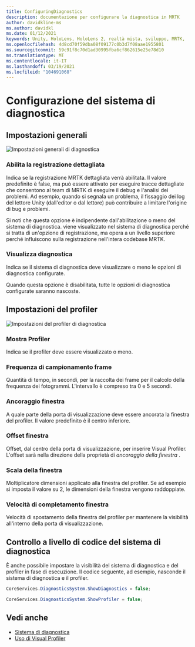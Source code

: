 ```yaml
---
title: ConfiguringDiagnostics
description: documentazione per configurare la diagnostica in MRTK
author: davidkline-ms
ms.author: davidkl
ms.date: 01/12/2021
keywords: Unity, HoloLens, HoloLens 2, realtà mista, sviluppo, MRTK,
ms.openlocfilehash: 4d8cd70f59dba08f09177c0b3d7f08aae1955801
ms.sourcegitcommit: 59c91f8c70d1ad30995fba6cf862615e25e78d10
ms.translationtype: MT
ms.contentlocale: it-IT
ms.lasthandoff: 03/19/2021
ms.locfileid: "104691068"
---
```

# <a name="configuring-the-diagnostics-system"></a>Configurazione del sistema di diagnostica

## <a name="general-settings"></a>Impostazioni generali

![Impostazioni generali di diagnostica](../images/diagnostics/DiagnosticsGeneralSettings.png)

### <a name="enable-verbose-logging"></a>Abilita la registrazione dettagliata

Indica se la registrazione MRTK dettagliata verrà abilitata. Il valore predefinito è false, ma può essere attivato per eseguire tracce dettagliate che consentono al team di MRTK di eseguire il debug e l'analisi dei problemi. Ad esempio, quando si segnala un problema, il fissaggio dei log del lettore Unity (dall'editor o dal lettore) può contribuire a limitare l'origine di bug e problemi.

Si noti che questa opzione è indipendente dall'abilitazione o meno del sistema di diagnostica. viene visualizzato nel sistema di diagnostica perché si tratta di un'opzione di registrazione, ma opera a un livello superiore perché influiscono sulla registrazione nell'intera codebase MRTK.

### <a name="show-diagnostics"></a>Visualizza diagnostica

Indica se il sistema di diagnostica deve visualizzare o meno le opzioni di diagnostica configurate.

Quando questa opzione è disabilitata, tutte le opzioni di diagnostica configurate saranno nascoste.

## <a name="profiler-settings"></a>Impostazioni del profiler

![Impostazioni del profiler di diagnostica](../images/diagnostics/DiagnosticsProfilerSettings.png)

### <a name="show-profiler"></a>Mostra Profiler

Indica se il profiler deve essere visualizzato o meno.

### <a name="frame-sample-rate"></a>Frequenza di campionamento frame

Quantità di tempo, in secondi, per la raccolta dei frame per il calcolo della frequenza dei fotogrammi. L'intervallo è compreso tra 0 e 5 secondi.

### <a name="window-anchor"></a>Ancoraggio finestra

A quale parte della porta di visualizzazione deve essere ancorata la finestra del profiler. Il valore predefinito è il centro inferiore.

### <a name="window-offset"></a>Offset finestra

Offset, dal centro della porta di visualizzazione, per inserire Visual Profiler. L'offset sarà nella direzione della proprietà di *ancoraggio della finestra* .

### <a name="window-scale"></a>Scala della finestra

Moltiplicatore dimensioni applicato alla finestra del profiler. Se ad esempio si imposta il valore su 2, le dimensioni della finestra vengono raddoppiate.

### <a name="window-follow-speed"></a>Velocità di completamento finestra

Velocità di spostamento della finestra del profiler per mantenere la visibilità all'interno della porta di visualizzazione.

## <a name="programmatically-controlling-the-diagnostics-system"></a>Controllo a livello di codice del sistema di diagnostica

È anche possibile impostare la visibilità del sistema di diagnostica e del profiler in fase di esecuzione. Il codice seguente, ad esempio, nasconde il sistema di diagnostica e il profiler.

```c#
CoreServices.DiagnosticsSystem.ShowDiagnostics = false;

CoreServices.DiagnosticsSystem.ShowProfiler = false;
```

## <a name="see-also"></a>Vedi anche

- [Sistema di diagnostica](diagnostics-system-getting-started.md)
- [Uso di Visual Profiler](using-visual-profiler.md)
